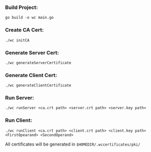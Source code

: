 ### Build Project:
```
go build -o wc main.go
```

### Create CA Cert:
```
./wc initCA
```

###  Generate Server Cert:
```
./wc generateServerCertificate
```

### Generate Client Cert:
```
./wc generateClientCertificate
```

### Run Server:
```
./wc runServer <ca.crt path> <server.crt path> <server.key path>
```

### Run Client:
```
./wc runClient <ca.crt path> <client.crt path> <client.key path> <FirstOpearand> <SecondOperand>
```

All certificates will be generated in  ```$HOMEDIR/.wccertificates/pki/```
